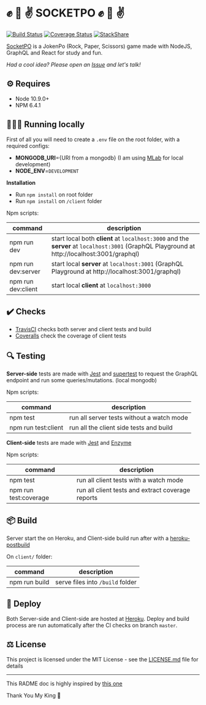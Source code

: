 # ✊ 🤚 ✌️ SOCKETPO ✊ 🤚 ✌️ #

[![Build Status](https://travis-ci.org/gfpaiva/socketpo.svg?branch=master)](https://travis-ci.org/gfpaiva/socketpo) [![Coverage Status](https://coveralls.io/repos/github/gfpaiva/socketpo/badge.svg?branch=master)](https://coveralls.io/github/gfpaiva/socketpo?branch=master) [![StackShare](http://img.shields.io/badge/tech-stack-0690fa.svg?style=flat)](https://stackshare.io/gfpaiva/socketpo)

[SocketPO](https://socketpo.herokuapp.com) is a JokenPo (Rock, Paper, Scissors) game made with NodeJS, GraphQL and React for study and fun.

_Had a cool idea? Please open an [Issue](https://github.com/gfpaiva/socketpo/issues/new) and let's talk!_

## ⚙️ Requires

- Node 10.9.0+
- NPM 6.4.1

## 🏃🏽‍♂️ Running locally

First of all you will need to create a `.env` file on the root folder, with a required configs:
- **MONGODB_URI**={URI from a mongodb} (I am using [MLab](https://mlab.com/) for local development)
- **NODE_ENV**=`DEVELOPMENT`

**Installation**
- Run `npm install` on root folder
- Run `npm install` on `/client` folder

Npm scripts:

| command              | description                                                                                                                                  |
| -------------------- | -------------------------------------------------------------------------------------------------------------------------------------------- |
| npm run dev          | start local both **client** at `localhost:3000` and the **server** at `localhost:3001` (GraphQL Playground at http://localhost:3001/graphql) |
| npm run dev:server   | start local **server**  at `localhost:3001` (GraphQL Playground at http://localhost:3001/graphql)                                            |
| npm run dev:client   | start local **client** at `localhost:3000`                                                                                                   |

## ✔️ Checks

- [TravisCI](https://travis-ci.org) checks both server and client tests and build
- [Coveralls](https://coveralls.io) check the coverage of client tests

## 🔍 Testing

**Server-side** tests are made with [Jest](https://jestjs.io/) and [supertest](https://github.com/visionmedia/supertest) to request the GraphQL endpoint and run some queries/mutations. (local mongodb)

Npm scripts:

| command              | description                                |
| -------------------- | ------------------------------------------ |
| npm test             | run all server tests without a watch mode  |
| npm run test:client  | run all the client side tests and build    |


**Client-side** tests are made with [Jest](https://jestjs.io/) and [Enzyme](https://airbnb.io/enzyme/)

Npm scripts:

| command              | description                                        |
| -------------------- | -------------------------------------------------- |
| npm test              | run all client tests with a watch mode            |
| npm run test:coverage | run all client tests and extract coverage reports |

## 📦 Build

Server start the on Heroku, and Client-side build run after with a [heroku-postbuild](https://devcenter.heroku.com/articles/nodejs-support#customizing-the-build-process)

On `client/` folder:

| command              | description                                                   |
| -------------------- | ------------------------------------------------------------- |
| npm run build        | serve files into `/build` folder                              |

## 🚀 Deploy

Both Server-side and Client-side are hosted at [Heroku](https://www.heroku.com/).
Deploy and build process are run automatically after the CI checks on branch `master`.

## ⚖️ License

This project is licensed under the MIT License - see the [LICENSE.md](LICENSE.md) file for details

___

This RADME doc is highly inspired by [this one](https://github.com/rodgerpaulo/rogerramos.me)

Thank You My King 💚